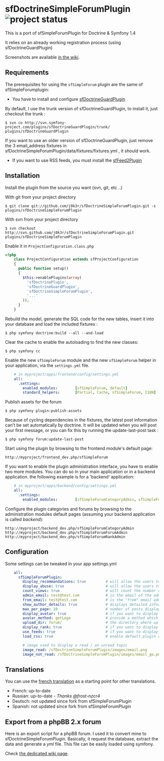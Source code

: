 # sfDoctrineSimpleForumPlugin ![project status](http://stillmaintained.com/j0k3r/sfDoctrineSimpleForumPlugin.png) #

This is a port of sfSimpleForumPlugin for Doctrine & Symfony 1.4

It relies on an already working registration process (using sfDoctrineGuardPlugin)

Screenshots are available [in the wiki](https://github.com/j0k3r/sfDoctrineSimpleForumPlugin/wiki/Screenshots).


Requirements
------------

The prerequisites for using the `sfSimpleForum` plugin are the same of sfSimpleForumplugin:

  * You have to install and configure [sfDoctrineGuardPlugin](http://www.symfony-project.org/plugins/sfDoctrineGuardPlugin)

By default, I use the trunk version of sfDoctrineGuardPlugin, to install it, just checkout the trunk :

    $ svn co http://svn.symfony-project.com/plugins/sfDoctrineGuardPlugin/trunk/ plugins/sfDoctrineGuardPlugin

If you want to use an older version of sfDoctrineGuardPlugin, just remove the 3 email_address fixtures in sfDoctrineSimpleForumPlugin/data/fixtures/fixtures.yml , it should work.

  * If you want to use RSS feeds, you must install the [sfFeed2Plugin](http://www.symfony-project.org/plugins/sfFeed2Plugin)

Installation
------------

Install the plugin from the source you want (svn, git, etc ..)

With git from your project directory

    $ git clone git://github.com/j0k3r/sfDoctrineSimpleForumPlugin.git -s plugins/sfDoctrineSimpleForumPlugin

With svn from your project directory

    $ svn checkout http://svn.github.com/j0k3r/sfDoctrineSimpleForumPlugin.git plugins/sfDoctrineSimpleForumPlugin


Enable it in `ProjectConfiguration.class.php`

``` php
<?php
    class ProjectConfiguration extends sfProjectConfiguration
    {
      public function setup()
      {
        $this->enablePlugins(array(
          'sfDoctrinePlugin',
          'sfDoctrineGuardPlugin',
          'sfDoctrineSimpleForumPlugin',
          '...'
        ));
      }
    }
```

Rebuild the model, generate the SQL code for the new tables, insert it into your database and load the included fixtures :

    $ php symfony doctrine:build --all --and-load

Clear the cache to enable the autoloading to find the new classes:

    $ php symfony cc

Enable the new `sfSimpleForum` module and the new `sfSimpleForum` helper in your application, via the `settings.yml` file.

``` yaml
    # in myproject/apps/frontend/config/settings.yml
    all:
      .settings:
        enabled_modules:        [sfSimpleForum, default]
        standard_helpers:       [Partial, Cache, sfSimpleForum, I18N]
```

Publish assets for the forum

    $ php symfony plugin:publish-assets

Because of cycling dependencies in the fixtures, the latest post information can't be set automatically by doctrine. It will be updated when you will post your first message, or you can fix this by running the update-last-post task :

    $ php symfony forum:update-last-post

Start using the plugin by browsing to the frontend module's default page:

    http://myproject/frontend_dev.php/sfSimpleForum

If you want to enable the plugin administration interface, you have to enable two more modules. You can do so in your main application or in a backend application. the following example is for a 'backend' application:

``` yaml
    # in myproject/apps/backend/config/settings.yml
    all:
      .settings:
        enabled_modules:        [sfSimpleForumCategoryAdmin, sfSimpleForumForumAdmin, sfSimpleForumRankAdmin, default]
```

Configure the plugin categories and forums by browsing to the administration modules default pages (assuming your backend application is called _backend_):

    http://myproject/backend_dev.php/sfSimpleForumCategoryAdmin
    http://myproject/backend_dev.php/sfSimpleForumForumAdmin
    http://myproject/backend_dev.php/sfSimpleForumRankAdmin

Configuration
-------------

Some settings can be tweaked in your app settings.yml

``` yaml
    all:
      sfSimpleForumPlugin:
        display_recommandations: true         # will allow the users to recommand a topic.
        display_abuse: true                   # will allow the users to report abuse for a topic.
        count_views: true                     # will count the number of view per topic.
        admin_email: test@test.com            # is the email of the admin who will receive abuse mails
        from_email: test@test.com             # is the "from" email address used to send abuse email
        show_author_details: true             # displays detailed information about the author on each post
        max_per_page: 10                      # number of posts displayed per page
        display_avatar: true                  # if you want to display an image for each user (if show_author_details is set to true)
        avatar_method: getLogo                # provide a method which will return the path of the image to display. This method should be defined il your app/lib/myUser.class.php file
        upload_dir: forum/                    # the directory where uploaded files (for the rank system) will be uploaded. It will append this dir to sfConfig::get('sf_upload_dir')
        display_rank: true                    # if you want to display the rank of each user (if show_author_details is set to true)
        use_feeds: true                       # if you want to display a RSS link on each topic. Needs sfFeed2Plugin to work
        load_css: true                        # enable default plugin css (disabled this config if you want to use your own css for the forum)

        # image used to display a read / an unread topic
        image_read: /sfDoctrineSimpleForumPlugin/images/email.png
        image_not_read: /sfDoctrineSimpleForumPlugin/images/email_go.png
```

Translations
------------

You can use the [french translation](https://github.com/j0k3r/sfDoctrineSimpleForumPlugin/blob/master/modules/sfSimpleForum/i18n/sfSimpleForum.fr.xml) as a starting point for other translations.

  * French: up-to-date
  * Russian: up-to-date - *Thanks @frost-nzcr4*
  * Deutsch: not updated since fork from sfSimpleForumPlugin
  * Spanish: not updated since fork from sfSimpleForumPlugin

Export from a phpBB 2.x forum
------------

Here is an export script for a phpBB forum. I used it to convert mine to sfDoctrineSimpleForumPlugin. Basically, it request the database, extract the data and generate a yml file. This file can be easily loaded using symfony.

Check [the dedicated wiki page](https://github.com/j0k3r/sfDoctrineSimpleForumPlugin/wiki/Export-from-phpBB-2.x).
